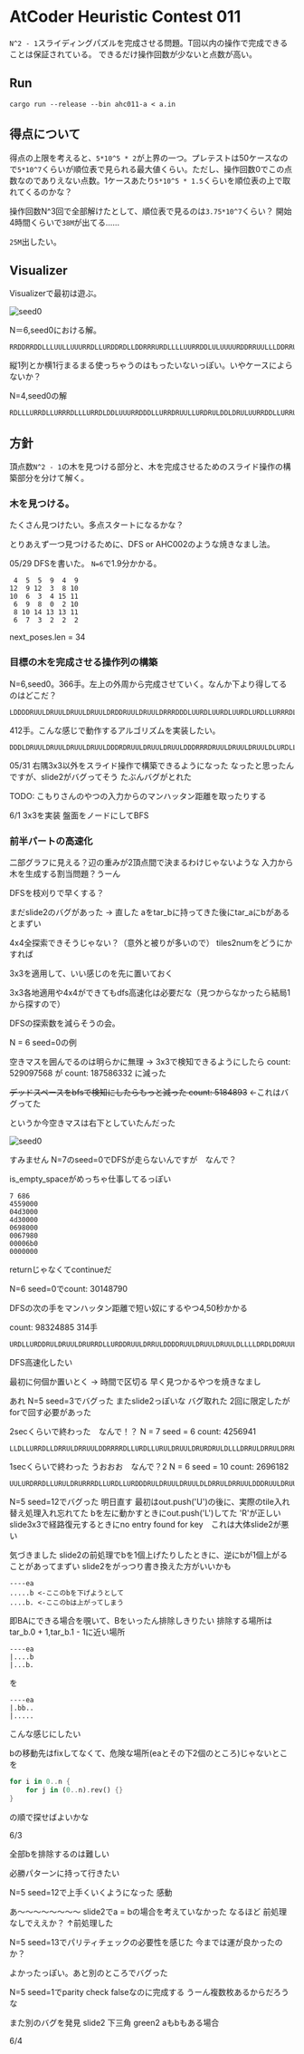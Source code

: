 # AtCoder Heuristic Contest 011

`N^2 - 1`スライディングパズルを完成させる問題。T回以内の操作で完成できることは保証されている。
できるだけ操作回数が少ないと点数が高い。

## Run
```
cargo run --release --bin ahc011-a < a.in
```

## 得点について
得点の上限を考えると、`5*10^5 * 2`が上界の一つ。プレテストは50ケースなので`5*10^7`くらいが順位表で見られる最大値くらい。ただし、操作回数0でこの点数なのでありえない点数。1ケースあたり`5*10^5 * 1.5`くらいを順位表の上で取れてくるのかな？

操作回数N^3回で全部解けたとして、順位表で見るのは`3.75*10^7`くらい？
開始4時間くらいで`38M`が出てる……

`25M`出したい。

## Visualizer
Visualizerで最初は遊ぶ。

![seed0](./ahc011ss.png)

N＝6,seed0における解。

```
RRDDRRDDLLLUULLUUURRDLLURDDRDLLDDRRRURDLLLLUURRDDLULUUUURDDRRUULLLDDRRUULDDRULDLDDRRRRRDLUURDLUUUULLDRURDDDDDLLLLUUUURRDLULDRULDDRRRURDLLLURRDLLURDLULDRULDRUURRRDLLLURRDLLURURDDLDLDRULDDRRRUUULULLDDDRUURRDRUULDDRUUULDDLUURDLDRDRUULDRUULDRULDDDRUULDLDRRUULDRULURDDLURDDLUURDLURDDLLDRUULDRULDRRUULDRULDDLLDRRULLDRRUULDRULDRRUULDLDLLDRRRDLLURRDLLLUURRRDLLLURRRDLLLUURRDLLDDRR
```

縦1列とか横1行まるまる使っちゃうのはもったいないっぽい。いやケースによらないか？

N=4,seed0の解
```
RDLLLURRDLLURRRDLLLURRDLDDLUUURRDDDLLURRDRUULLURDRULDDLDRULUURRDDLLURRULDDDRUULDDRULDRULUR
```

## 方針
頂点数`N^2 - 1`の木を見つける部分と、木を完成させるためのスライド操作の構築部分を分けて解く。

### 木を見つける。
たくさん見つけたい。多点スタートになるかな？

とりあえず一つ見つけるために、DFS or AHC002のような焼きなまし法。

05/29 DFSを書いた。 `N=6`で1.9分かかる。
```
 4  5  5  9  4  9 
12  9 12  3  8 10 
10  6  3  4 15 11 
 6  9  8  0  2 10 
 8 10 14 13 13 11 
 6  7  3  2  2  2 
```
next_poses.len = 34

### 目標の木を完成させる操作列の構築
N=6,seed0。366手。左上の外周から完成させていく。なんか下より得してるのはどこだ？
```
LDDDDRUULDRUULDRUULDRUULDRDDRUULDRUULDRRRDDDLUURDLUURDLUURDLURDLLURRRDLURDLLURDRDLURULDRULDLLDLLURRDDLUURDDLLURURDDLURDDLLURDDRRRRULLDRULLDRULLDRULLDRULDRRUULDDRULLDRULDRRULLDRRUUURDLUURDLURRDLURDRDLLLDRRULDRRULURDLUURDDLLLLURRRDLLURDLURDDLLURURDLURDDRDLURDLLURDLLURURDDLLURRRRDLURULDLURULDLURDLDRRUULDDDLURRDLURDLUURDDRUUULDDRUULDLDLDRRULLDRURDRUULLDRDRUULDDRUULDDR
```

412手。こんな感じで動作するアルゴリズムを実装したい。
```
DDDLDRUULDRUULDRUULDRUULDDDRDRUULDRUULDRUULDDDRRRDRUULDRUULDRUULDLURDLLURDRDRUULDLURDDRDLURDLUUURDDLUURDDLLLURDLLURDLLURDLDRRURDDLLURDLLURURRRULDDRULDDRULDDRULDRULLDRULLDRUURDDLULLDRRULLDRUUUURDDRULDRRUULDLDRULDRRULDLLDRULDRRULDRRULDRRUUULDDRUULDDLLLDRUULDRRRURDDLURDDLULDRULLDRULURDLURRDDLULLDRRULLDRUUURDLURDRRDLUURDLURDLLURDDLDRUULDRULDDRULDRRUUULDDRUULDLDLURDLDRULDRUURRDLLURRDLDRUULDRULDDRULDRULLDRRULLDRURD
```

05/31 右隅3x3以外をスライド操作で構築できるようになった
なったと思ったんですが、slide2がバグってそう
たぶんバグがとれた

TODO: こもりさんのやつの入力からのマンハッタン距離を取ったりする

6/1 3x3を実装 盤面をノードにしてBFS

### 前半パートの高速化
二部グラフに見える？辺の重みが2頂点間で決まるわけじゃないような
入力から木を生成する割当問題？うーん

DFSを枝刈りで早くする？

まだslide2のバグがあった -> 直した aをtar_bに持ってきた後にtar_aにbがあるとまずい

4x4全探索できそうじゃない？（意外と被りが多いので）
tiles2numをどうにかすれば

3x3を適用して、いい感じのを先に置いておく

3x3各地適用や4x4ができてもdfs高速化は必要だな（見つからなかったら結局1から探すので）

DFSの探索数を減らそうの会。

N = 6 seed=0の例

空きマスを囲んでるのは明らかに無理 -> 3x3で検知できるようにしたら count: 529097568 が count: 187586332 に減った

~~デッドスペースをbfsで検知にしたらもっと減った count: 5184893~~ ←これはバグってた

というか今空きマスは右下としていたんだった

![seed0](./ahc011ss2.png)

すみません N=7のseed=0でDFSが走らないんですが　なんで？

is_empty_spaceがめっちゃ仕事してるっぽい

```
7 686
4559000
04d3000
4d30000
0698000
0067980
00006b0
0000000
```

returnじゃなくてcontinueだ

N=6 seed=0でcount: 30148790

DFSの次の手をマンハッタン距離で短い奴にするやつ4,50秒かかる

count: 98324885 314手
```
URDLLURDDRULDRUULDRURRDLLURDDRUULDRRULDDDDRUULDRUULDRUULDLLLLDRDLDDRUULDRRDLLURRUURDDLULDRDLLURUURULDRRRRDLLURDLLURULDRRULDRURDDDLDRULDRUULDRUULDRUULDRDDDLUURDLUURDLURDLLURDLLURDLLURDDLURRDRDLLURDLLURRRRUULDDRULDRDLLURDLLURDLLURURRDLLURULDDRRULDRUULDDRRULDRUULDDRULDRUULDRDLLURDLLURDDLURRDLURDLLURRURDLLDRRUULLDRDR
```
DFS高速化したい

最初に何個か置いとく -> 時間で区切る 早く見つかるやつを焼きなまし

あれ N=5 seed=3でバグった
またslide2っぽいな
バグ取れた 2回に限定したがforで回す必要があった

2secくらいで終わった　なんで！？
N = 7 seed = 6 count: 4256941
```
LLDLLURRDLLDRRULDRRUULDDRRRRDLLURDLLURULDRUULDRURDRULDLLLDRRULDRRULDRRUULDLLLDLLURRDRDLLURDLLURDLDRDDRUULDLURRDDLURDLLURRUUUURDDLURDDLURDDLULDRDLLURURUULDRUULDRRRDLLURULDDRDLURDRUULDRUULDLLDRRULDRRULDRRUULDLDDRUULDLURDLLURRDDLURDLLURDDDRUULDLURDRULDRDLLURUUURDDLURDDLURDDLLURUURULDRRURDDDDLURDRUULDRUULDRUULDLLDRRULDRRUULDDLLURDLLURRRDRDLLURDLLURDLLURRDDLURDLLURRDLURDLLURURRDLLURULDRRRDLLURULDDRRUULDDDRULDRUULDRUULDLDLURRRDDLURDLLURDLLURURDDLLURDRRULLDRRULURDLLDRR
```

1secくらいで終わった うおおお　なんで？2
N = 6 seed = 10 count: 2696182
```
UULURDRRDLLURULDRURRRDLLURDLLURDDDRULDRUULDRUULDLDRRULDRRUULDDDRUULDRUULDLLDLLURRRRDRULDRDLLURDLLURDLLURDLLURDDDRUULDLURDRDLLURRULDRDLLURDRUULDRUULDRUULDRURDRURDLDRULDRUULDLDLLURDLDRUURDDLURDDLLURDLURURULDRRULDDRRUULDDDRUULDRUULDLLDRURDDLLURDLURURDLDRRULURDLLURDRD
```

N=5 seed=12でバグった 明日直す
最初はout.push('U')の後に、実際のtile入れ替え処理入れ忘れてた
bを左に動かすときにout.push('L')してた 'R'が正しい
slide3x3で経路復元するときにno entry found for key　これは大体slide2が悪い

気づきました
slide2の前処理でbを1個上げたりしたときに、逆にbが1個上がることがあってまずい
slide2をがっつり書き換えた方がいいかも
```
----ea
.....b <-ここのbを下げようとして
....b. <-ここのbは上がってしまう
```

即BAにできる場合を覗いて、Bをいったん排除しきりたい
排除する場所はtar_b.0 + 1,tar_b.1 - 1に近い場所
```
----ea
|....b
|...b.
```
を
```
----ea
|.bb..
|.....
```
こんな感じにしたい

bの移動先はfixしてなくて、危険な場所(eaとその下2個のところ)じゃないとこを
```rust
for i in 0..n {
    for j in (0..n).rev() {}
}
```
の順で探せばよいかな

6/3

全部bを排除するのは難しい

必勝パターンに持って行きたい

N=5 seed=12で上手くいくようになった 感動

あ～～～～～～～～
slide2でa = bの場合を考えていなかった なるほど 前処理なしでええか？
↑前処理した

N=5 seed=13でパリティチェックの必要性を感じた
今までは運が良かったのか？

よかったっぽい。あと別のところでバグった

N=5 seed=1でparity check falseなのに完成する うーん複数枚あるからだろうな

また別のバグを発見 slide2 下三角 green2 aもbもある場合

6/4